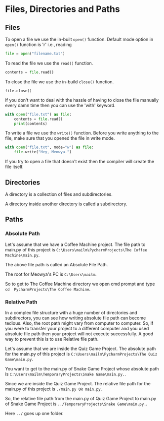 # Files, Directories and Paths

## Files

To open a file we use the in-built `open()` function. Default mode option in `open()` function is 'r' i.e., reading
```python
file = open("filename.txt")
```

To read the file we use the `read()` function.
```python
contents = file.read()
```

To close the file we use the in-build `close()` function.
```pyton
file.close()
```

If you don't want to deal with the hassle of having to close the file manually every damn time then you can use the 'with' keyword.
```python
with open("file.txt") as file:
	contents = file.read()
	print(contents)
```

To write a file we use the `write()` function. Before you write anything to the file, make sure that you opened the file in write mode.
```python
with open("file.txt", mode="w") as file:
	file.write("Hey, Meowya.")
```

If you try to open a file that doesn't exist then the compiler will create the file itself.

## Directories

A directory is a collection of files and subdirectories.

A directory inside another directory is called a subdirectory.

## Paths

### Absolute Path

Let's assume that we have a Coffee Machine project. The file path to main.py of this project is `C:\Users\mailm\PycharmProjects\The Coffee Machine\main.py`.

The above file path is called an Absolute File Path.

The root for Meowya's PC is `C:\Users\mailm`.

So to get to The Coffee Machine directory we open cmd prompt and type `cd  PycharmProjects\The Coffee Machine`.

### Relative Path

In a complex file structure with a huge number of directories and subdirectors, you can see how writing absolute file path can become tedious. Also, the root path might vary from computer to computer. So, if you were to transfer your project to a different computer and you used absolute file path then your project will not execute successfully. A good way to prevent this is to use Relative file path.

Let's assume that we are inside the Quiz Game Project. The absolute path for the main.py of this project is `C:\Users\mailm\PycharmProjects\The Quiz Game\main.py`.

You want to get to the main.py of Snake Game Project whose absolute path is `C:\Users\mailm\TemporaryProjects\Snake Game\main.py.`.

Since we are inside the Quiz Game Project. The relative file path for the main.py of this project is `./main.py OR main.py`.

So, the relative file path from the main.py of Quiz Game Project to main.py of Snake Game Project is `../TemporaryProjects\Snake Game\main.py.`.

Here `../` goes up one folder.